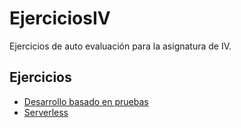 # EjerciciosIV
Ejercicios de auto evaluación para la asignatura de IV.

## Ejercicios

- [Desarrollo basado en pruebas](ejercicios/tdd.md)
- [Serverless](ejercicios/serverless.md)


